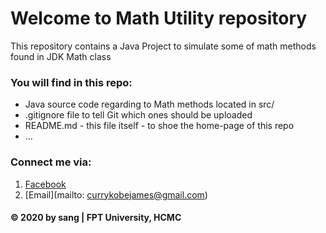 # Welcome to Math Utility repository
This repository contains a Java Project to simulate some 
of math methods found in JDK Math class

### You will find in this repo:
* Java source code regarding to Math methods located in src/
* .gitignore file to tell Git which ones should be uploaded
* README.md - this file itself - to shoe the home-page of this repo
* ...

### Connect me via:
1. [Facebook](https://www.facebook.com/anhsang.tranngoc)
2. [Email](mailto: currykobejames@gmail.com)

#### © 2020 by sang | FPT University, HCMC